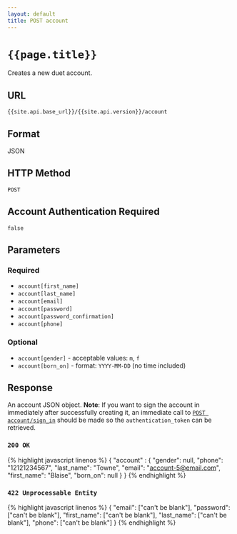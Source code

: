 ```yaml
---
layout: default
title: POST account
---
```

# `{{page.title}}`

Creates a new duet account.

## URL

`{{site.api.base_url}}/{{site.api.version}}/account`

## Format

JSON

## HTTP Method

`POST`

## Account Authentication Required

`false`

## Parameters

### Required

* `account[first_name]`
* `account[last_name]`
* `account[email]`
* `account[password]`
* `account[password_confirmation]`
* `account[phone]`

### Optional

* `account[gender]` - acceptable values: `m`, `f`
* `account[born_on]` - format: `YYYY-MM-DD` (no time included)

## Response

An account JSON object.  **Note**: If you want to sign the account in immediately after successfully creating it, an immediate call to [`POST account/sign_in`](/post/account/sign_in) should be made so the `authentication_token` can be retrieved.

### `200 OK`

{% highlight javascript linenos %}
{
  "account" : {
    "gender": null,
    "phone": "12121234567",
    "last_name": "Towne",
    "email": "account-5@email.com",
    "first_name": "Blaise",
    "born_on": null
  }
}
{% endhighlight %}

### `422 Unprocessable Entity`

{% highlight javascript linenos %}
{
    "email": ["can't be blank"],
    "password": ["can't be blank"],
    "first_name": ["can't be blank"],
    "last_name": ["can't be blank"],
    "phone": ["can't be blank"]
}
{% endhighlight %}
